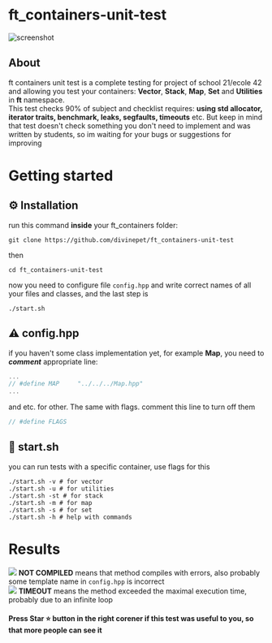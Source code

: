 # ft_containers-unit-test

![screenshot](https://raw.githubusercontent.com/divinepet/ft_containers-unit-test/main/sources/system/credits/screenshot.gif)

## About
<span>ft containers unit test</span> is a complete testing for project of school 21/ecole 42 and allowing you test your containers: <b>Vector</b>, <b>Stack</b>, <b>Map</b>, <b>Set</b> and <b>Utilities</b> in <b>ft</b> namespace.</br>
This test checks 90% of subject and checklist requires: <b>using std allocator, iterator traits, benchmark, leaks, segfaults, timeouts</b> etc. But keep in mind that test doesn't check something you don't need to implement and was written by students, so im waiting for your bugs or suggestions for improving

# Getting started
## ⚙️ Installation
run this command <b>inside</b> your ft_containers folder:
```shell
git clone https://github.com/divinepet/ft_containers-unit-test
```
then
```shell
cd ft_containers-unit-test
```
now you need to configure file ```config.hpp``` and write correct names of all your files and classes, and the last step is
```shell
./start.sh
```
## ⚠️ config.hpp
if you haven't some class implementation yet, for example <b>Map</b>, you need to <b><i>comment</i></b> appropriate line:
```c++
...
// #define MAP     "../../../Map.hpp"
...
```
and etc. for other. The same with flags. comment this line to turn off them
```c++
// #define FLAGS
```
## 📄 start.sh
you can run tests with a specific container, use flags for this
```shell
./start.sh -v # for vector
./start.sh -u # for utilities
./start.sh -st # for stack
./start.sh -m # for map
./start.sh -s # for set
./start.sh -h # help with commands
```
# Results

![](https://via.placeholder.com/15/f00/000000?text=+) <b>NOT COMPILED</b> means that method compiles with errors, also probably some template name in ```config.hpp``` is incorrect</br>
![](https://via.placeholder.com/15/f90/000000?text=+) <b>TIMEOUT</b> means the method exceeded the maximal execution time, probably due to an infinite loop
#### Press Star ⭐ button in the right corener if this test was useful to you, so that more people can see it
